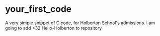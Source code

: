 # your_first_code
A very simple snippet of C code, for Holberton School's admissions.
i am going to add >32 Hello-Holberton to repository
